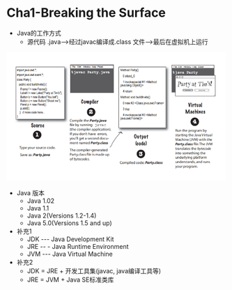 # Cha1-Breaking the Surface

+ Java的工作方式
    + 源代码 .java-->经过javac编译成.class 文件-->最后在虚拟机上运行

![png](howjavaworks.png)

+ Java 版本
    + Java 1.02
    + Java 1.1
    + Java 2(Versions 1.2-1.4)
    + Java 5.0(Versions 1.5 and up)
+ 补充1
    + JDK --- Java Development Kit
    + JRE -- - Java Runtime Environment
    + JVM --- Java Virtual Machine
+ 补充2
    + JDK = JRE + 开发工具集(javac, java编译工具等)
    + JRE = JVM + Java SE标准类库